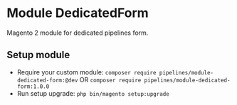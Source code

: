# Module DedicatedForm

Magento 2 module for dedicated pipelines form.

## Setup module

- Require your custom module: `composer require pipelines/module-dedicated-form:@dev` OR `composer require pipelines/module-dedicated-form:1.0.0`
- Run setup upgrade: `php bin/magento setup:upgrade`
